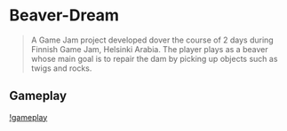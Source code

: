 # Beaver-Dream  
> A Game Jam project developed dover the course of 2 days during Finnish Game Jam, Helsinki Arabia. The player plays as a beaver whose main goal is to repair the dam by picking up objects such as twigs and rocks.  

## Gameplay
[!gameplay](https://github.com/geonhuiy/Beaver-Dream/blob/master/beaver-gameplay.gif)
